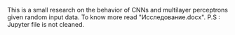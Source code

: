This is a small research on the behavior of CNNs and multilayer perceptrons given random input data. 
To know more read "Исследование.docx". 
P.S : Jupyter file is not cleaned.
